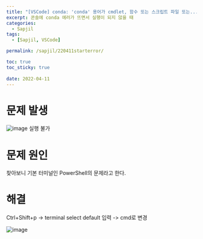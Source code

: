 ```yaml
---
title: "[VSCode] conda: 'conda' 용어가 cmdlet, 함수 또는 스크립트 파일 또는..."
excerpt: 콘솔에 conda 에러가 뜨면서 실행이 되지 않을 때
categories:
  - Sapjil
tags:
  - [Sapjil, VSCode]

permalink: /sapjil/220411starterror/

toc: true
toc_sticky: true
 
date: 2022-04-11
---
```


# 문제 발생
![image](https://user-images.githubusercontent.com/49031232/149616126-059cf69a-c183-42e9-a030-c7dd19b68c9f.png)
실행 불가

# 문제 원인
찾아보니 기본 터미널인 PowerShell의 문제라고 한다.

# 해결
Ctrl+Shift+p -> terminal select default 입력 -> cmd로 변경

![image](https://user-images.githubusercontent.com/49031232/149616171-0484b6af-2a1c-4f9a-bf81-f821e65b19e8.png)
